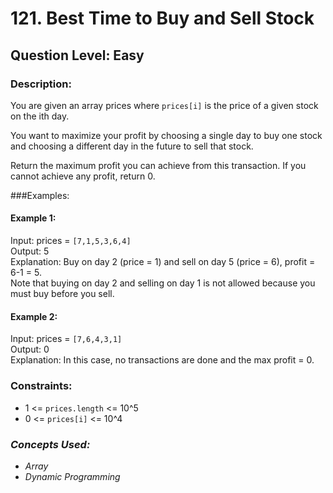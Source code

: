 # 121. Best Time to Buy and Sell Stock
## Question Level: Easy
### Description:
You are given an array prices where `prices[i]` is the price of a given stock on the ith day.

You want to maximize your profit by choosing a single day to buy one stock and choosing a different day in the future to sell that stock.

Return the maximum profit you can achieve from this transaction. If you cannot achieve any profit, return 0.

###Examples:
#### Example 1:

Input: prices = `[7,1,5,3,6,4]`<br>
Output: 5<br>
Explanation: Buy on day 2 (price = 1) and sell on day 5 (price = 6), profit = 6-1 = 5.<br>
Note that buying on day 2 and selling on day 1 is not allowed because you must buy before you sell.<br>
#### Example 2:

Input: prices = `[7,6,4,3,1]`<br>
Output: 0<br>
Explanation: In this case, no transactions are done and the max profit = 0.<br>

### Constraints:

- 1 <= `prices.length` <= 10^5
- 0 <= `prices[i]` <= 10^4


### <i>Concepts Used:
- Array
- Dynamic Programming </i>